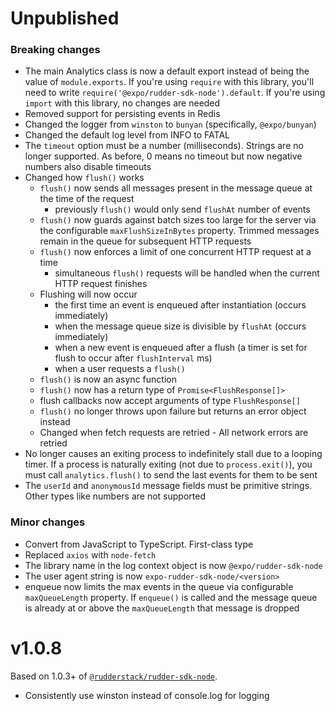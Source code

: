 Unpublished
==========================

### Breaking changes

* The main Analytics class is now a default export instead of being the value of `module.exports`. If you're using `require` with this library, you'll need to write `require('@expo/rudder-sdk-node').default`. If you're using `import` with this library, no changes are needed
* Removed support for persisting events in Redis
* Changed the logger from `winston` to `bunyan` (specifically, `@expo/bunyan`)
* Changed the default log level from INFO to FATAL
* The `timeout` option must be a number (milliseconds). Strings are no longer supported. As before, 0 means no timeout but now negative numbers also disable timeouts
* Changed how `flush()` works
    * `flush()` now sends all messages present in the message queue at the time of the request
        * previously `flush()` would only send `flushAt` number of events
    * `flush()` now guards against batch sizes too large for the server via the configurable `maxFlushSizeInBytes` property. Trimmed messages remain in the queue for subsequent HTTP requests
    * `flush()` now enforces a limit of one concurrent HTTP request at a time
        * simultaneous `flush()` requests will be handled when the current HTTP request finishes
    * Flushing will now occur
        * the first time an event is enqueued after instantiation (occurs immediately)
        * when the message queue size is divisible by `flushAt` (occurs immediately)
        * when a new event is enqueued after a flush (a timer is set for flush to occur after `flushInterval` ms)
        * when a user requests a `flush()`
    * `flush()` is now an async function
    * `flush()` now has a return type of `Promise<FlushResponse[]>`
    * flush callbacks now accept arguments of type `FlushResponse[]`
    * `flush()` no longer throws upon failure but returns an error object instead
    * Changed when fetch requests are retried - All network errors are retried
* No longer causes an exiting process to indefinitely stall due to a looping timer. If a process is naturally exiting (not due to `process.exit()`), you must call `analytics.flush()` to send the last events for them to be sent
* The `userId` and `anonymousId` message fields must be primitive strings. Other types like numbers are not supported

### Minor changes

* Convert from JavaScript to TypeScript. First-class type 
* Replaced `axios` with `node-fetch`
* The library name in the log context object is now `@expo/rudder-sdk-node`
* The user agent string is now `expo-rudder-sdk-node/<version>`
* enqueue now limits the max events in the queue via configurable `maxQueueLength` property.  If `enqueue()` is called and the message queue is already at or above the `maxQueueLength` that message is dropped

v1.0.8
==========================

Based on 1.0.3+ of [`@rudderstack/rudder-sdk-node`](https://github.com/rudderlabs/rudder-sdk-node/commit/8060ec7303df24491664686f6cf2620a2436797f).

* Consistently use winston instead of console.log for logging
